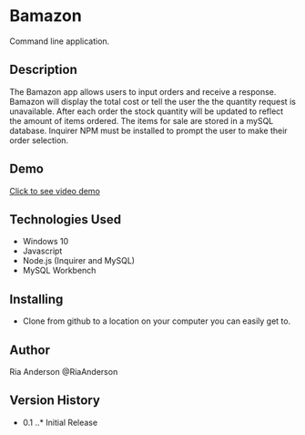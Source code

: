 # Bamazon
Command line application.
 
## Description
The Bamazon app allows users to input orders and receive a response. Bamazon will display the total cost or tell the user the the quantity request is unavailable. After each order the stock quantity will be updated to reflect the amount of items ordered. The items for sale are stored in a mySQL database. Inquirer NPM must be installed to prompt the user to make their order selection. 

## Demo
[Click to see video demo](Bamazon.mp4)


 
## Technologies Used
* Windows 10
* Javascript
* Node.js (Inquirer and MySQL)
* MySQL Workbench

 
## Installing
* Clone from github to a location on your computer you can easily get to.
 
## Author
Ria Anderson
@RiaAnderson
 
## Version History
* 0.1
..* Initial Release

